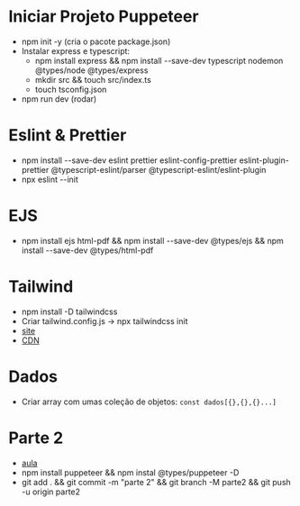 # Iniciar Projeto Puppeteer
- npm init -y (cria o pacote package.json)
- Instalar express e typescript:
  - npm install express && npm install --save-dev typescript nodemon @types/node @types/express
  - mkdir src && touch src/index.ts
  - touch tsconfig.json
- npm run dev (rodar)

# Eslint & Prettier
- npm install --save-dev eslint prettier eslint-config-prettier eslint-plugin-prettier @typescript-eslint/parser @typescript-eslint/eslint-plugin
- npx eslint --init

# EJS
- npm install ejs html-pdf && npm install --save-dev @types/ejs && npm install --save-dev @types/html-pdf

# Tailwind
- npm install -D tailwindcss
- Criar tailwind.config.js -> npx tailwindcss init
- [site](https://tailwindcss.com/docs/installation)
- [CDN](https://unpkg.com/tailwindcss/dist/tailwind.min.css)

# Dados
- Criar array com umas coleção de objetos: `const dados[{},{},{}...]`

# Parte 2
- [aula](https://youtu.be/AoU7aEdTldE)
- npm install puppeteer && npm instal @types/puppeteer -D
- git add . && git commit -m "parte 2" && git branch -M parte2 && git push -u origin parte2